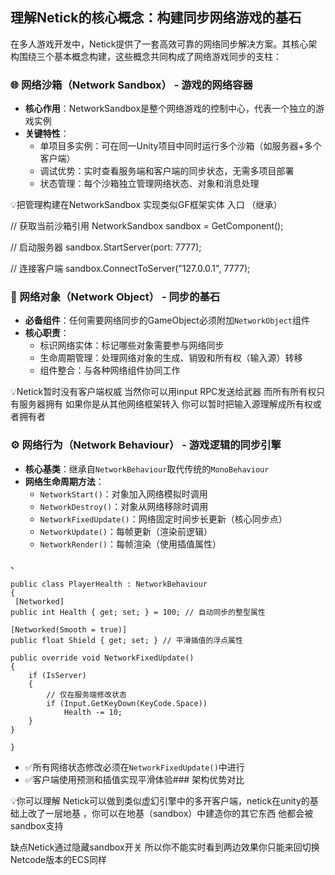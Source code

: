 ## 理解Netick的核心概念：构建同步网络游戏的基石

在多人游戏开发中，Netick提供了一套高效可靠的网络同步解决方案。其核心架构围绕三个基本概念构建，这些概念共同构成了网络游戏同步的支柱：

### 🌐 网络沙箱（Network Sandbox） - 游戏的网络容器

- ​**核心作用**​：NetworkSandbox是整个网络游戏的控制中心，代表一个独立的游戏实例
- ​**关键特性**​：
  - 单项目多实例：可在同一Unity项目中同时运行多个沙箱（如服务器+多个客户端）
  - 调试优势：实时查看服务端和客户端的同步状态，无需多项目部署
  - 状态管理：每个沙箱独立管理网络状态、对象和消息处理

💡把管理构建在NetworkSandbox 实现类似GF框架实体 入口 （继承）

// 获取当前沙箱引用
NetworkSandbox sandbox = GetComponent<NetworkSandbox>();

// 启动服务器
sandbox.StartServer(port: 7777);

// 连接客户端
sandbox.ConnectToServer("127.0.0.1", 7777);

### 🧩 网络对象（Network Object） - 同步的基石

- ​**必备组件**​：任何需要网络同步的GameObject必须附加`NetworkObject`组件
- ​**核心职责**​：
  - 标识网络实体：标记哪些对象需要参与网络同步
  - 生命周期管理：处理网络对象的生成、销毁和所有权（输入源）转移
  - 组件整合：与各种网络组件协同工作

💡Netick暂时没有客户端权威 当然你可以用input RPC发送给武器 而所有所有权只有服务器拥有 如果你是从其他网络框架转入 你可以暂时把输入源理解成所有权或者拥有者

### ⚙️ 网络行为（Network Behaviour） - 游戏逻辑的同步引擎

- ​**核心基类**​：继承自`NetworkBehaviour`取代传统的`MonoBehaviour`
- ​**网络生命周期方法**​：
  - `NetworkStart()`：对象加入网络模拟时调用
  - `NetworkDestroy()`：对象从网络移除时调用
  - `NetworkFixedUpdate()`：网络固定时间步长更新（核心同步点）
  - `NetworkUpdate()`：每帧更新（渲染前逻辑）
  - `NetworkRender()`：每帧渲染（使用插值属性）

、

    public class PlayerHealth : NetworkBehaviour
    {
     [Networked] 
    public int Health { get; set; } = 100; // 自动同步的整型属性
    
    [Networked(Smooth = true)] 
    public float Shield { get; set; } // 平滑插值的浮点属性
    
    public override void NetworkFixedUpdate()
    {
        if (IsServer)
        {
            // 仅在服务端修改状态
            if (Input.GetKeyDown(KeyCode.Space))
                Health -= 10;
        }
    }
    
    }

- ✅所有网络状态修改必须在`NetworkFixedUpdate()`中进行
- ✅客户端使用预测和插值实现平滑体验### 架构优势对比

💡你可以理解 Netick可以做到类似虚幻引擎中的多开客户端，netick在unity的基础上改了一层地基 ，你可以在地基（sandbox）中建造你的其它东西 他都会被sandbox支持

缺点Netick通过隐藏sandbox开关 所以你不能实时看到两边效果你只能来回切换 Netcode版本的ECS同样
